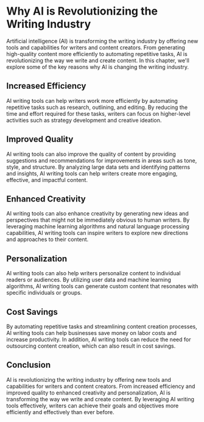 Why AI is Revolutionizing the Writing Industry
============================================================

Artificial intelligence (AI) is transforming the writing industry by offering new tools and capabilities for writers and content creators. From generating high-quality content more efficiently to automating repetitive tasks, AI is revolutionizing the way we write and create content. In this chapter, we'll explore some of the key reasons why AI is changing the writing industry.

Increased Efficiency
--------------------

AI writing tools can help writers work more efficiently by automating repetitive tasks such as research, outlining, and editing. By reducing the time and effort required for these tasks, writers can focus on higher-level activities such as strategy development and creative ideation.

Improved Quality
----------------

AI writing tools can also improve the quality of content by providing suggestions and recommendations for improvements in areas such as tone, style, and structure. By analyzing large data sets and identifying patterns and insights, AI writing tools can help writers create more engaging, effective, and impactful content.

Enhanced Creativity
-------------------

AI writing tools can also enhance creativity by generating new ideas and perspectives that might not be immediately obvious to human writers. By leveraging machine learning algorithms and natural language processing capabilities, AI writing tools can inspire writers to explore new directions and approaches to their content.

Personalization
---------------

AI writing tools can also help writers personalize content to individual readers or audiences. By utilizing user data and machine learning algorithms, AI writing tools can generate custom content that resonates with specific individuals or groups.

Cost Savings
------------

By automating repetitive tasks and streamlining content creation processes, AI writing tools can help businesses save money on labor costs and increase productivity. In addition, AI writing tools can reduce the need for outsourcing content creation, which can also result in cost savings.

Conclusion
----------

AI is revolutionizing the writing industry by offering new tools and capabilities for writers and content creators. From increased efficiency and improved quality to enhanced creativity and personalization, AI is transforming the way we write and create content. By leveraging AI writing tools effectively, writers can achieve their goals and objectives more efficiently and effectively than ever before.
